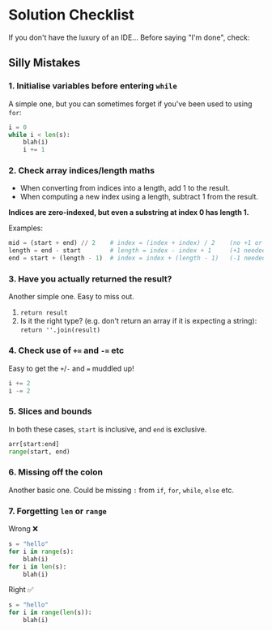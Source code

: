 # Solution Checklist

If you don't have the luxury of an IDE... Before saying "I'm done", check:

## Silly Mistakes

### 1. Initialise variables before entering `while`

A simple one, but you can sometimes forget if you've been used to using `for`:

```python
i = 0
while i < len(s):
	blah(i)
	i += 1
```

### 2. Check array indices/length maths

* When converting from indices into a length, add 1 to the result.
* When computing a new index using a length, subtract 1 from the result.

**Indices are zero-indexed, but even a substring at index 0 has length 1.**

Examples:

```python
mid = (start + end) // 2    # index = (index + index) / 2    (no +1 or -1 needed)
length = end - start        # length = index - index + 1     (+1 needed)
end = start + (length - 1)  # index = index + (length - 1)   (-1 needed)
```

### 3. Have you actually returned the result?

Another simple one. Easy to miss out.

1. `return result`
2. Is it the right type? (e.g. don't return an array if it is expecting a string):
   `return ''.join(result)`

### 4. Check use of `+=` and `-=` etc

Easy to get the `+`/`-` and `=` muddled up!

```python
i += 2
i -= 2
```

### 5. Slices and bounds

In both these cases, `start` is inclusive, and `end` is exclusive.

```python
arr[start:end]
range(start, end)
```

### 6. Missing off the colon

Another basic one. Could be missing `:` from `if`, `for`, `while`, `else` etc.

### 7. Forgetting `len` or `range`

Wrong ❌

```python
s = "hello"
for i in range(s):
	blah(i)
for i in len(s):
	blah(i)
```

Right ✅

```python
s = "hello"
for i in range(len(s)):
	blah(i)
```